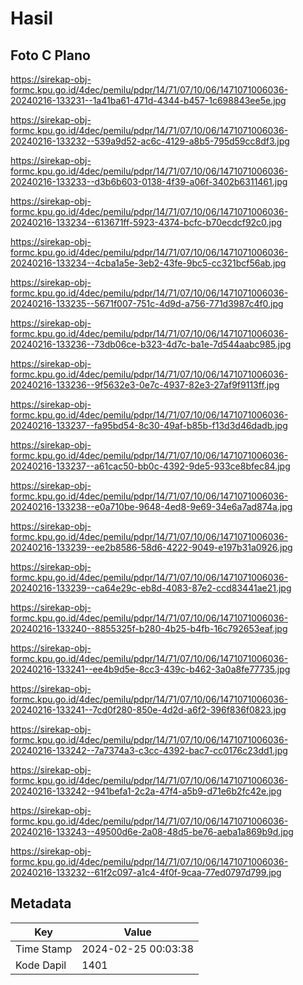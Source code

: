 # Hasil

## Foto C Plano

https://sirekap-obj-formc.kpu.go.id/4dec/pemilu/pdpr/14/71/07/10/06/1471071006036-20240216-133231--1a41ba61-471d-4344-b457-1c698843ee5e.jpg

https://sirekap-obj-formc.kpu.go.id/4dec/pemilu/pdpr/14/71/07/10/06/1471071006036-20240216-133232--539a9d52-ac6c-4129-a8b5-795d59cc8df3.jpg

https://sirekap-obj-formc.kpu.go.id/4dec/pemilu/pdpr/14/71/07/10/06/1471071006036-20240216-133233--d3b6b603-0138-4f39-a06f-3402b6311461.jpg

https://sirekap-obj-formc.kpu.go.id/4dec/pemilu/pdpr/14/71/07/10/06/1471071006036-20240216-133234--613671ff-5923-4374-bcfc-b70ecdcf92c0.jpg

https://sirekap-obj-formc.kpu.go.id/4dec/pemilu/pdpr/14/71/07/10/06/1471071006036-20240216-133234--4cba1a5e-3eb2-43fe-9bc5-cc321bcf56ab.jpg

https://sirekap-obj-formc.kpu.go.id/4dec/pemilu/pdpr/14/71/07/10/06/1471071006036-20240216-133235--5671f007-751c-4d9d-a756-771d3987c4f0.jpg

https://sirekap-obj-formc.kpu.go.id/4dec/pemilu/pdpr/14/71/07/10/06/1471071006036-20240216-133236--73db06ce-b323-4d7c-ba1e-7d544aabc985.jpg

https://sirekap-obj-formc.kpu.go.id/4dec/pemilu/pdpr/14/71/07/10/06/1471071006036-20240216-133236--9f5632e3-0e7c-4937-82e3-27af9f9113ff.jpg

https://sirekap-obj-formc.kpu.go.id/4dec/pemilu/pdpr/14/71/07/10/06/1471071006036-20240216-133237--fa95bd54-8c30-49af-b85b-f13d3d46dadb.jpg

https://sirekap-obj-formc.kpu.go.id/4dec/pemilu/pdpr/14/71/07/10/06/1471071006036-20240216-133237--a61cac50-bb0c-4392-9de5-933ce8bfec84.jpg

https://sirekap-obj-formc.kpu.go.id/4dec/pemilu/pdpr/14/71/07/10/06/1471071006036-20240216-133238--e0a710be-9648-4ed8-9e69-34e6a7ad874a.jpg

https://sirekap-obj-formc.kpu.go.id/4dec/pemilu/pdpr/14/71/07/10/06/1471071006036-20240216-133239--ee2b8586-58d6-4222-9049-e197b31a0926.jpg

https://sirekap-obj-formc.kpu.go.id/4dec/pemilu/pdpr/14/71/07/10/06/1471071006036-20240216-133239--ca64e29c-eb8d-4083-87e2-ccd83441ae21.jpg

https://sirekap-obj-formc.kpu.go.id/4dec/pemilu/pdpr/14/71/07/10/06/1471071006036-20240216-133240--8855325f-b280-4b25-b4fb-16c792653eaf.jpg

https://sirekap-obj-formc.kpu.go.id/4dec/pemilu/pdpr/14/71/07/10/06/1471071006036-20240216-133241--ee4b9d5e-8cc3-439c-b462-3a0a8fe77735.jpg

https://sirekap-obj-formc.kpu.go.id/4dec/pemilu/pdpr/14/71/07/10/06/1471071006036-20240216-133241--7cd0f280-850e-4d2d-a6f2-396f836f0823.jpg

https://sirekap-obj-formc.kpu.go.id/4dec/pemilu/pdpr/14/71/07/10/06/1471071006036-20240216-133242--7a7374a3-c3cc-4392-bac7-cc0176c23dd1.jpg

https://sirekap-obj-formc.kpu.go.id/4dec/pemilu/pdpr/14/71/07/10/06/1471071006036-20240216-133242--941befa1-2c2a-47f4-a5b9-d71e6b2fc42e.jpg

https://sirekap-obj-formc.kpu.go.id/4dec/pemilu/pdpr/14/71/07/10/06/1471071006036-20240216-133243--49500d6e-2a08-48d5-be76-aeba1a869b9d.jpg

https://sirekap-obj-formc.kpu.go.id/4dec/pemilu/pdpr/14/71/07/10/06/1471071006036-20240216-133232--61f2c097-a1c4-4f0f-9caa-77ed0797d799.jpg


## Metadata

| Key        | Value               |
| ---------- | ------------------- |
| Time Stamp | 2024-02-25 00:03:38 |
| Kode Dapil | 1401                |



